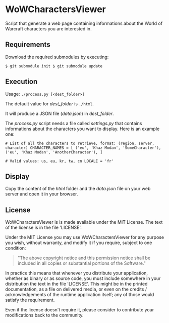 # WoWCharactersViewer

Script that generate a web page containing informations about the World of Warcraft
characters you are interested in.


## Requirements

Download the required submodules by executing:

`$ git submodule init
$ git submodule update`


## Execution

Usage: `./process.py [<dest_folder>]`

The default value for *dest_folder* is `./html`.

It will produce a JSON file (*data.json*) in *dest_folder*.

The *process.py* script needs a file called *settings.py* that contains informations about
the characters you want to display. Here is an example one:

`# List of all the characters to retrieve, format: (region, server, character)
CHARACTER_NAMES = [
    ('eu', 'Khaz Modan', 'SomeCharacter'),
    ('eu', 'Khaz Modan', 'AnotherCharacter'),
]`


`# Valid values: us, eu, kr, tw, cn
LOCALE = 'fr'`


## Display

Copy the content of the *html* folder and the *data.json* file on your web server and
open it in your browser.


## License

WoWCharactersViewer is is made available under the MIT License. The text of the license is
in the file 'LICENSE'.

Under the MIT License you may use WoWCharactersViewer for any purpose you wish, without
warranty, and modify it if you require, subject to one condition:

>   "The above copyright notice and this permission notice shall be included in
>   all copies or substantial portions of the Software."

In practice this means that whenever you distribute your application, whether as binary
or as source code, you must include somewhere in your distribution the text in the file
'LICENSE'. This might be in the printed documentation, as a file on delivered media, or
even on the credits / acknowledgements of the runtime application itself; any of those
would satisfy the requirement.

Even if the license doesn't require it, please consider to contribute your modifications
back to the community.
